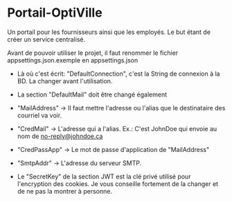 # Portail-OptiVille
Un portail pour les fournisseurs ainsi que les employés. Le but étant de créer un service centralisé.

Avant de pouvoir utiliser le projet, il faut renommer le fichier appsettings.json.exemple en appsettings.json
- Là où c'est écrit: "DefaultConnection", c'est la String de connexion à la BD. La changer avant l'utilisation.
- La section "DefaultMail" doit être changé également
- "MailAddress" -> Il faut mettre l'adresse ou l'alias que le destinataire des courriel va voir.
- "CredMail" -> L'adresse qui a l'alias. Ex.: C'est JohnDoe qui envoie au nom de no-reply@johndoe.ca
- "CredPassApp" -> Le mot de passe d'application de "MailAddress"
- "SmtpAddr" -> L'adresse du serveur SMTP.

- Le "SecretKey" de la section JWT est la clé privé utilisé pour l'encryption des cookies. Je vous conseille fortement de la changer et de ne pas la montrer à personne.

